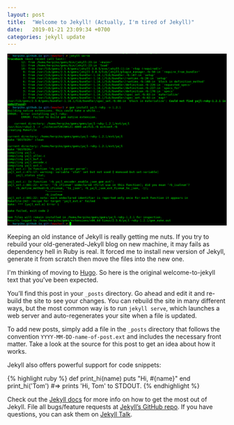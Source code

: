 ```yaml
---
layout: post
title:  "Welcome to Jekyll! (Actually, I'm tired of Jekyll)"
date:   2019-01-21 23:09:34 +0700
categories: jekyll update
---
```


<img src="/assets/3zI1DEyFfchecprBSgV4Ta.png">

Keeping an old instance of Jekyll is really getting me nuts. If you try to rebuild your old-generated-Jekyll blog on new machine, it may fails as dependency hell in Ruby is real. It forced me to install new version of Jekyll, generate it from scratch then move the files into the new one.

I'm thinking of moving to <a href="https://gohugo.io/">Hugo</a>. So here is the original welcome-to-jekyll text that you've been expected.

You’ll find this post in your `_posts` directory. Go ahead and edit it and re-build the site to see your changes. You can rebuild the site in many different ways, but the most common way is to run `jekyll serve`, which launches a web server and auto-regenerates your site when a file is updated.

To add new posts, simply add a file in the `_posts` directory that follows the convention `YYYY-MM-DD-name-of-post.ext` and includes the necessary front matter. Take a look at the source for this post to get an idea about how it works.

Jekyll also offers powerful support for code snippets:

{% highlight ruby %}
def print_hi(name)
  puts "Hi, #{name}"
end
print_hi('Tom')
#=> prints 'Hi, Tom' to STDOUT.
{% endhighlight %}

Check out the [Jekyll docs][jekyll-docs] for more info on how to get the most out of Jekyll. File all bugs/feature requests at [Jekyll’s GitHub repo][jekyll-gh]. If you have questions, you can ask them on [Jekyll Talk][jekyll-talk].

[jekyll-docs]: https://jekyllrb.com/docs/home
[jekyll-gh]:   https://github.com/jekyll/jekyll
[jekyll-talk]: https://talk.jekyllrb.com/
